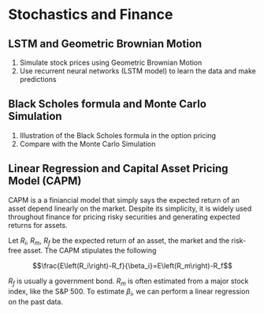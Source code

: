 # Stochastics and Finance


## LSTM and Geometric Brownian Motion

1. Simulate stock prices using Geometric Brownian Motion
2. Use recurrent neural networks (LSTM model) to learn the data and make predictions

## Black Scholes formula and Monte Carlo Simulation

1. Illustration of the Black Scholes formula in the option pricing
2. Compare with the Monte Carlo Simulation

## Linear Regression and Capital Asset Pricing Model (CAPM)
CAPM is a a finiancial model that simply says the expected return of an asset depend linearly on the market. Despite its simplicity, it is widely used throughout finance for pricing risky securities and generating expected returns for assets. 

Let $R_i$, $R_m$, $R_f$ be the expected return of an asset, the market and the risk-free asset. The CAPM stipulates the following
```math
\frac{E\left(R_i\right)-R_f}{\beta_i}=E\left(R_m\right)-R_f
```

$R_f$ is usually a government bond. $R_m$ is often estimated from a major stock index, like the S&P 500. To estimate $\beta_i$, we can perform a linear regression on the past data.
